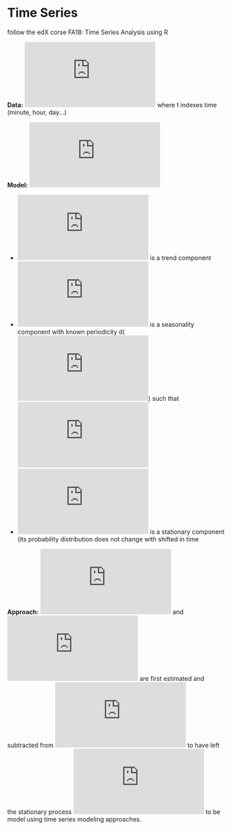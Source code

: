 # Time Series
follow the edX corse FA18: Time Series Analysis using R

  **Data:** ![Y_t](https://latex.codecogs.com/gif.latex?Y_t) where t indexes time (minute, hour, day...)

  **Model:** ![model](https://latex.codecogs.com/gif.latex?Y_t%3Dm_t&plus;s_t&plus;X_t)
   * ![mt](https://latex.codecogs.com/gif.latex?m_t) is a trend component
   * ![st](https://latex.codecogs.com/gif.latex?s_t) is a seasonality component with known periodicity d(![dforum](https://latex.codecogs.com/gif.latex?s_t%3Ds_%7Bt&plus;d%7D)) such that ![f](https://latex.codecogs.com/gif.latex?%5Csum_%7Bj%3D1%7D%5Eds_j%3D0)
   * ![Xt](https://latex.codecogs.com/gif.latex?X_t) is a stationary component (its probability distribution does not change with shifted in time
  
  **Approach:** ![mt](https://latex.codecogs.com/gif.latex?m_t) and ![st](https://latex.codecogs.com/gif.latex?s_t) are first estimated and subtracted from ![Yt](https://latex.codecogs.com/gif.latex?Y_t) to have left the stationary process ![Xt](https://latex.codecogs.com/gif.latex?X_t) to be model using time series modeling approaches.
